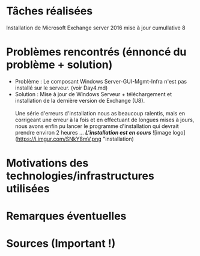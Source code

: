 # Tâches réalisées
Installation de Microsoft Exchange server 2016 mise à jour cumullative 8 
# Problèmes rencontrés (énnoncé du problème + solution)

* Problème : Le composant Windows Server-GUI-Mgmt-Infra n'est pas installé sur le serveur. (voir Day4.md)
* Solution : Mise à jour de Windows Serveur + téléchargement et installation de la dernière version de Exchange (U8).<br><br>
Une série d'erreurs d'installation nous as beaucoup ralentis, mais en corrigeant une erreur à la fois et en effectuant de longues mises à jours, nous avons enfin pu lancer le programme d'installation qui devrait prendre environ 2 heures ...
***L'installation est en cours***
![image logo](https://i.imgur.com/SNkY8mV.png "installation)

# Motivations des technologies/infrastructures utilisées

# Remarques éventuelles

# Sources (Important !)
